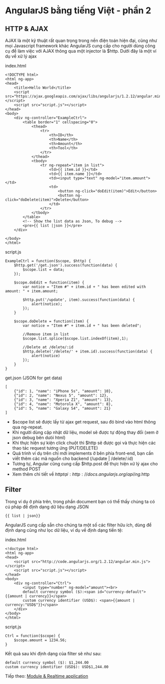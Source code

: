 # AngularJS bằng tiếng Việt - phần 2
## HTTP & AJAX
AJAX là một kỹ thuật rất quan trọng trong nền điện toán hiện đại, cũng như mọi Javascript framework khác AngularJS cung cấp cho người dùng công cụ để làm việc với AJAX thông qua một injector là $http. Dưới đây là một ví dụ về xử lý ajax

index.html
	
	<!DOCTYPE html>
	<html ng-app>
	<head>
		<title>Hello World</title>
		<script src="https://ajax.googleapis.com/ajax/libs/angularjs/1.2.12/angular.min.js"></script>
		<script src="script.js"></script>
	</head>
	<body>
		<div ng-controller="ExampleCtrl">
			<table border="1" cellspacing="0">
				<thead>
					<tr>
						<th>ID</th>
						<th>Name</th>
						<th>Amount</th>
						<th>Tool</th>
					</tr>
				</thead>
				<tbody>
					<tr ng-repeat="item in list">
						<td>{{ item.id }}</td>
						<td>{{ item.name }}</td>
						<td><input type="text" ng-model="item.amount"></td>
						<td>
							<button ng-click="doEdit(item)">Edit</button>
							<button ng-click="doDelete(item)">Delete</button>
						</td>
					</tr>
				</tbody>
			</table>
			<!-- Show the list data as Json, To debug -->
			<pre>{{ list |json }}</pre>
		</div>

	</body>
	</html>

script.js
	
	ExampleCtrl = function($scope, $http) {
		$http.get('/get.json').success(function(data) {
			$scope.list = data;
		});

		$scope.doEdit = function(item) {
			var notice = "Item #" + item.id + " has been edited with amount: " + item.amount;

			$http.put('/update', item).success(function(data) {
				alert(notice);
			});
		}

		$scope.doDelete = function(item) {
			var notice = "Item #" + item.id + " has been deleted";

			//Remove item in list
			$scope.list.splice($scope.list.indexOf(item),1);

			//Delete at /delete/:id
			$http.delete('/delete/' + item.id).success(function(data) {
				alert(notice)
			});
		}
	}

get.json (JSON for get data)

	[
		{"id": 1, "name": "iPhone 5s", "amount": 10},
	    {"id": 2, "name": "Nexus 5", "amount": 12},
	    {"id": 3, "name": "Xperia Z1", "amount": 13},
	    {"id": 4, "name": "Motorola X", "amount": 8},
	    {"id": 5, "name": "Galaxy S4", "amount": 21}
	]

* $scope list sẽ được lấy từ ajax get request, sau đó bind vào html thông qua ng-repeat.
* Khi người dùng cập nhật dữ liệu, model sẽ được tự động thay đổi (xem ở json debug bên dưói html)
* Khi thực hiện sự kiện click chuột thì $http sẽ được gọi và thực hiện các thao tác request tương ứng (PUT/DELETE)
* Quá trình ví dụ trên chỉ mới implements ở bên phía front-end, bạn cần viết thêm các mã nguồn cho backend (/update | /delete/:id)
* Tương tự, Angular cũng cung cấp $http.post để thực hiện xử lý ajax cho method POST
* Xem thêm chi tiết về $http tại: http://docs.angularjs.org/api/ng.$http

## Filter
Trong ví dụ ở phía trên, trong phần document bạn có thể thấy chúng ta có cú pháp đề định dạng dữ liệu dạng JSON

	{{ list | json}}

AngularJS cung cấp sẵn cho chúng ta một số các filter hữu ích, dùng để định dạng cũng như lọc dữ liệu, ví dụ về định dạng tiền tệ:

index.html

	<!doctype html>
	<html ng-app>
	<head>
	    <script src="http://code.angularjs.org/1.2.12/angular.min.js"></script>
	    <script src="script.js"></script>
	</head>
	<body>
	    <div ng-controller="Ctrl">
	        <input type="number" ng-model="amount"><br>
	        default currency symbol ($):<span id="currency-default">{{amount | currency}}</span>
	        custom currency identifier (USD$): <span>{{amount | currency:"USD$"}}</span>
	    </div>
	</body>
	</html>

script.js

	Ctrl = function($scope) {
		$scope.amount = 1234.56;
	}

Kết quả sau khi định dạng của filter sẽ như sau:
	
	default currency symbol ($): $1,244.00
	custom currency identifier (USD$): USD$1,244.00

Tiếp theo: [Module & Realtime application](https://github.com/duythinht/angular-vi-tut/blob/master/module.md)